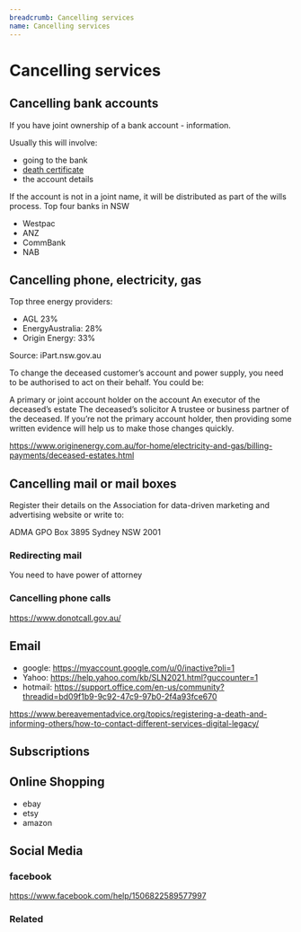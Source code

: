 ```yaml
---
breadcrumb: Cancelling services
name: Cancelling services
---
```


Cancelling services
===========================
## Cancelling bank accounts

<!--
  Light:  <p class="au-callout">
  Dark:   <p class="au-callout au-callout--dark">
-->

<p class="au-callout" aria-label="Callout description1">
If you have joint ownership of a bank account - information.
</p>

Usually this will involve:
- going to the bank
- [death certificate](/register-the-death/getting-a-death-certificate)
- the account details

If the account is not in a joint name, it will be distributed as part of the wills process.
Top four banks in NSW
- Westpac
- ANZ
- CommBank
- NAB


## Cancelling phone, electricity, gas
Top three energy providers:
* AGL 23%
* EnergyAustralia: 28%
* Origin Energy: 33%

Source: iPart.nsw.gov.au
<!-- source of market share of energy companies in NSW https://www.ipart.nsw.gov.au/files/sharedassets/website/shared-files/investigation-compliance-monitoring-energy-publications-electricity-gas-market-monitoring-201718/draft-report-review-of-the-performance-and-competitivness-of-the-retail-energy-market-in-nsw-october-2018.pdf -->


To change the deceased customer’s account and power supply, you need to be authorised to act on their behalf. You could be:

A primary or joint account holder on the account
An executor of the deceased’s estate
The deceased’s solicitor
A trustee or business partner of the deceased.
If you’re not the primary account holder, then providing some written evidence will help us to make those changes quickly.

https://www.originenergy.com.au/for-home/electricity-and-gas/billing-payments/deceased-estates.html

## Cancelling mail or mail boxes
Register their details on the Association for data-driven marketing and advertising website or write to:

ADMA
GPO Box 3895
Sydney NSW 2001

### Redirecting mail
You need to have power of attorney

### Cancelling phone calls

https://www.donotcall.gov.au/

## Email

- google: https://myaccount.google.com/u/0/inactive?pli=1
- Yahoo: https://help.yahoo.com/kb/SLN2021.html?guccounter=1
- hotmail: https://support.office.com/en-us/community?threadid=bd09f1b9-9c92-47c9-97b0-2f4a93fce670

<!--- these three are chosen because they are the most-used email providers in australia --->


https://www.bereavementadvice.org/topics/registering-a-death-and-informing-others/how-to-contact-different-services-digital-legacy/

## Subscriptions
## Online Shopping
- ebay
- etsy
- amazon

## Social Media

### facebook
https://www.facebook.com/help/1506822589577997

### Related
